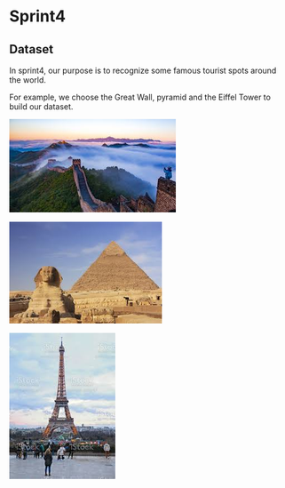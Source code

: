 # Sprint4
## Dataset
In sprint4, our purpose is to recognize some famous tourist spots around the world. 

For example, we choose the Great Wall, pyramid and the Eiffel Tower to build our dataset.
<p align="left">
  <img src="the great wall1.jpg" >
</p>

<p align="left">
  <img src="pyramid1.jpg" >
</p>

<p align="left">
  <img src="the Eiffel Tower2.jpg">
</p>

